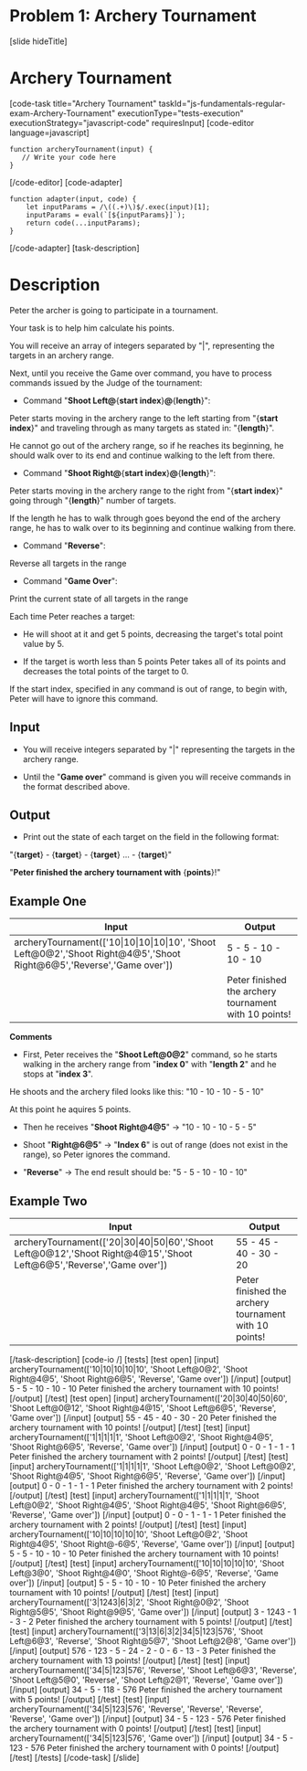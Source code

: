 # Problem 1: Archery Tournament

[slide hideTitle]

# Archery Tournament

[code-task title="Archery Tournament" taskId="js-fundamentals-regular-exam-Archery-Tournament" executionType="tests-execution" executionStrategy="javascript-code" requiresInput]
[code-editor language=javascript]
```
function archeryTournament(input) {
   // Write your code here
}
```
[/code-editor]
[code-adapter]
```
function adapter(input, code) {
    let inputParams = /\((.+)\)$/.exec(input)[1];
    inputParams = eval(`[${inputParams}]`);
    return code(...inputParams);
}
```
[/code-adapter]
[task-description]

# Description

Peter the archer is going to participate in a tournament.

Your task is to help him calculate his points.

You will receive an array of integers separated by "\|", representing the targets in an archery range.

Next, until you receive the Game over command, you have to process commands issued by the Judge of the tournament:

* Command "**Shoot Left@**\{**start index**\}**@**\{**length**\}":

Peter starts moving in the archery range to the left starting from "\{**start index**\}" and traveling through as many targets as stated in: "\{**length**\}".

He cannot go out of the archery range, so if he reaches its beginning, he should walk over to its end and continue walking to the left from there.

* Command "**Shoot Right@**\{**start index**\}**@**\{**length**\}":

Peter starts moving in the archery range to the right from "\{**start index**\}" going through "\{**length**\}" number of targets.

If the length he has to walk through goes beyond the end of the archery range, he has to walk over to its beginning and continue walking from there.

* Command "**Reverse**":

Reverse all targets in the range

* Command "**Game Over**":

Print the current state of all targets in the range

Each time Peter reaches a target:

* He will shoot at it and get 5 points, decreasing the target's total point value by 5.

* If the target is worth less than 5 points Peter takes all of its points and decreases the total points of the target to 0.

If the start index, specified in any command is out of range, to begin with, Peter will have to ignore this command.

## Input

* You will receive integers separated by "\|" representing the targets in the archery range.

* Until the "**Game over**" command is given you will receive commands in the format described above.

## Output

* Print out the state of each target on the field in the following format:

"\{**target**\} - \{**target**\} - \{**target**\} ... - \{**target**\}"

"**Peter finished the archery tournament with** \{**points**\}!"

## Example One

| **Input** | **Output** |
| --- | --- |
|archeryTournament(['10\|10\|10\|10\|10', 'Shoot Left@0@2','Shoot Right@4@5','Shoot Right@6@5','Reverse','Game over'])| 5 \- 5 \- 10 \- 10 \- 10|
||Peter finished the archery tournament with 10 points\!|

**Comments**

* First, Peter receives the "**Shoot Left@0@2**" command, so he starts walking in the archery range from "**index 0**" with "**length 2**" and he stops at "**index 3**".

He shoots and the archery filed looks like this: "10 - 10 - 10 - 5 - 10"

At this point he aquires 5 points.

* Then he receives "**Shoot Right@4@5**" \-\> "10 - 10 - 10 - 5 - 5"

* Shoot "**Right@6@5**" \-\> "**Index 6**" is out of range (does not exist in the range), so Peter ignores the command.

* "**Reverse**" \-\> The end result should be: "5 - 5 - 10 - 10 - 10"

## Example Two

| **Input** | **Output** |
| --- | --- |
|archeryTournament(['20\|30\|40\|50\|60','Shoot Left@0@12','Shoot Right@4@15','Shoot Left@6@5','Reverse','Game over'])| 55 \- 45 \- 40 \- 30 \- 20|
||Peter finished the archery tournament with 10 points\!|


[/task-description]
[code-io /]
[tests]
[test open]
[input]
archeryTournament(['10\|10\|10\|10\|10', 'Shoot Left@0@2', 'Shoot Right@4@5', 'Shoot Right@6@5', 'Reverse', 'Game over'])
[/input]
[output]
5 - 5 - 10 - 10 - 10
Peter finished the archery tournament with 10 points!
[/output]
[/test]
[test open]
[input]
archeryTournament(['20\|30\|40\|50\|60', 'Shoot Left@0@12', 'Shoot Right@4@15', 'Shoot Left@6@5', 'Reverse', 'Game over'])
[/input]
[output]
55 - 45 - 40 - 30 - 20
Peter finished the archery tournament with 10 points!
[/output]
[/test]
[test]
[input]
archeryTournament(['1\|1\|1\|1\|1', 'Shoot Left@0@2', 'Shoot Right@4@5', 'Shoot Right@6@5', 'Reverse', 'Game over'])
[/input]
[output]
0 - 0 - 1 - 1 - 1
Peter finished the archery tournament with 2 points!
[/output]
[/test]
[test]
[input]
archeryTournament(['1\|1\|1\|1\|1', 'Shoot Left@0@2', 'Shoot Left@0@2', 'Shoot Right@4@5', 'Shoot Right@6@5', 'Reverse', 'Game over'])
[/input]
[output]
0 - 0 - 1 - 1 - 1
Peter finished the archery tournament with 2 points!
[/output]
[/test]
[test]
[input]
archeryTournament(['1\|1\|1\|1\|1', 'Shoot Left@0@2', 'Shoot Right@4@5', 'Shoot Right@4@5', 'Shoot Right@6@5', 'Reverse', 'Game over'])
[/input]
[output]
0 - 0 - 1 - 1 - 1
Peter finished the archery tournament with 2 points!
[/output]
[/test]
[test]
[input]
archeryTournament(['10\|10\|10\|10\|10', 'Shoot Left@0@2', 'Shoot Right@4@5', 'Shoot Right@-6@5', 'Reverse', 'Game over'])
[/input]
[output]
5 - 5 - 10 - 10 - 10
Peter finished the archery tournament with 10 points!
[/output]
[/test]
[test]
[input]
archeryTournament(['10\|10\|10\|10\|10', 'Shoot Left@3@0', 'Shoot Right@4@0', 'Shoot Right@-6@5', 'Reverse', 'Game over'])
[/input]
[output]
5 - 5 - 10 - 10 - 10
Peter finished the archery tournament with 10 points!
[/output]
[/test]
[test]
[input]
archeryTournament(['3\|1243\|6\|3\|2', 'Shoot Right@0@2', 'Shoot Right@5@5', 'Shoot Right@9@5', 'Game over'])
[/input]
[output]
3 - 1243 - 1 - 3 - 2
Peter finished the archery tournament with 5 points!
[/output]
[/test]
[test]
[input]
archeryTournament(['3\|13\|6\|3\|2\|34\|5\|123\|576', 'Shoot Left@6@3', 'Reverse', 'Shoot Right@5@7', 'Shoot Left@2@8', 'Game over'])
[/input]
[output]
576 - 123 - 5 - 24 - 2 - 0 - 6 - 13 - 3
Peter finished the archery tournament with 13 points!
[/output]
[/test]
[test]
[input]
archeryTournament(['34\|5\|123\|576', 'Reverse', 'Shoot Left@6@3', 'Reverse', 'Shoot Left@5@0', 'Reverse', 'Shoot Left@2@1', 'Reverse', 'Game over'])
[/input]
[output]
34 - 5 - 118 - 576
Peter finished the archery tournament with 5 points!
[/output]
[/test]
[test]
[input]
archeryTournament(['34\|5\|123\|576', 'Reverse', 'Reverse', 'Reverse', 'Reverse', 'Game over'])
[/input]
[output]
34 - 5 - 123 - 576
Peter finished the archery tournament with 0 points!
[/output]
[/test]
[test]
[input]
archeryTournament(['34\|5\|123\|576', 'Game over'])
[/input]
[output]
34 - 5 - 123 - 576
Peter finished the archery tournament with 0 points!
[/output]
[/test]
[/tests]
[/code-task]
[/slide]